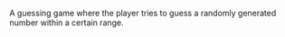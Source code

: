 A guessing game where the player tries to guess a randomly generated number within a certain range.
